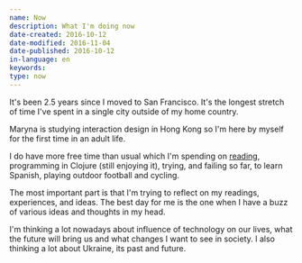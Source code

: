 ```yaml
---
name: Now
description: What I'm doing now
date-created: 2016-10-12
date-modified: 2016-11-04
date-published: 2016-10-12
in-language: en
keywords:
type: now
---
```

It's been 2.5 years since I moved to San Francisco. It's the longest stretch of time I've spent in a single city outside of my home country.

Maryna is studying interaction design in Hong Kong so I'm here by myself for the first time in an adult life.

I do have more free time than usual which I'm spending on [reading](http://podviaznikov.com/on-reading/), programming in Clojure (still enjoying it), trying, and failing so far, to learn Spanish, playing outdoor football and cycling.

The most important part is that I'm trying to reflect on my readings, experiences, and ideas. The best day for me is the one when I have a buzz of various ideas and thoughts in my head.

I'm thinking a lot nowadays about influence of technology on our lives, what the future will bring us and what changes I want to see in society. I also thinking a lot about Ukraine, its past and future.
